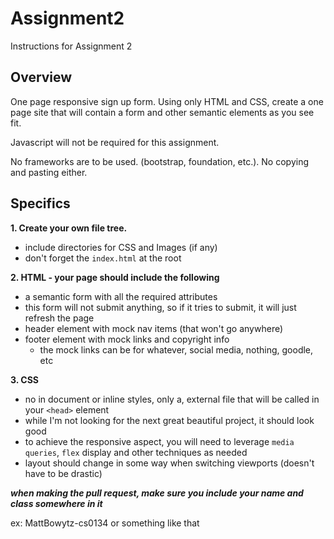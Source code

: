 # Assignment2

Instructions for Assignment 2


## Overview

One page responsive sign up form. Using only HTML and CSS, create a one page site that will contain a form and other semantic elements as you see fit.

Javascript will not be required for this assignment.

No frameworks are to be used. (bootstrap, foundation, etc.). No copying and pasting either.

## Specifics

**1. Create your own file tree.**
 - include directories for CSS and Images (if any)
 - don't forget the `index.html` at the root
 
**2. HTML - your page should include the following**
 - a semantic form with all the required attributes
 - this form will not submit anything, so if it tries to submit, it will just refresh the page
 - header element with mock nav items (that won't go anywhere)
 - footer element with mock links and copyright info
   - the mock links can be for whatever, social media, nothing, goodle, etc
   
**3. CSS**
 - no in document or inline styles, only a, external file that will be called in your `<head>` element
 - while I'm not looking for the next great beautiful project, it should look good
 - to achieve the responsive aspect, you will need to leverage `media queries`, `flex` display and other techniques as needed
 - layout should change in some way when switching viewports (doesn't have to be drastic)

***when making the pull request, make sure you include your name and class somewhere in it***

ex: MattBowytz-cs0134 or something like that